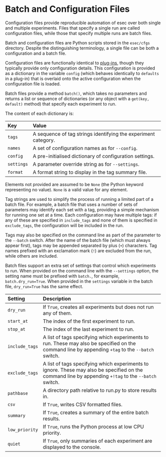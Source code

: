 # Batch and Configuration Files #

Configuration files provide reproducible automation of esec over both single and multiple experiments. Files that specify a single run are called configuration files, while those that specify multiple runs are batch files.

Batch and configuration files are Python scripts stored in the `esec/cfgs` directory. Despite the distinguishing terminology, a single file can be both a configuration and a batch file.

Configuration files are functionally identical to [plug-ins](Plugins.md), though they typically provide only configuration details. This configuration is provided as a dictionary in the variable `config` (which behaves identically to `defaults` in a plug-in) that is overlaid onto the active configuration when the configuration file is loaded.

Batch files provide a method `batch()`, which takes no parameters and returns a list or sequence of dictionaries (or any object with a `get(key, default)` method) that specify each experiment to run.

The content of each dictionary is:

| **Key** | **Value** |
|:--------|:----------|
| `tags` | A sequence of tag strings identifying the experiment category. |
| `names` | A set of configuration names as for `--config`. |
| `config` | A pre-initialised dictionary of configuration settings. |
| `settings` | A parameter override string as for `--settings`. |
| `format` | A format string to display in the tag summary file. |

Elements not provided are assumed to be `None` (the Python keyword representing no value). `None` is a valid value for any element.

Tag strings are used to simplify the process of running a limited part of a batch file. For example, a batch file that uses a number of sets of parameters may identify each set with a tag, providing a simple mechanism for running one set at a time. Each configuration may have multiple tags: if any of these are specified in `include_tags` and none of them is specified in `exclude_tags`, the configuration will be included in the run.

Tags may also be specified on the command line as part of the parameter to the `--batch` switch. After the name of the batch file (which must always appear first), tags may be appended separated by plus (`+`) characters. Tag names prefixed with an exclamation mark (`!`) are excluded from the run, while others are included.

Batch files support an extra set of settings that control which experiments to run. When provided on the command line with the `--settings` option, the setting name must be prefixed with `batch.`, for example, `batch.dry_run=True`. When provided in the `settings` variable in the batch file, `dry_run=True` has the same effect.

| **Setting** | **Description** |
|:------------|:----------------|
| `dry_run` | If `True`, creates all experiments but does not run any of them. |
| `start_at` | The index of the first experiment to run. |
| `stop_at` | The index of the last experiment to run. |
| `include_tags` | A list of tags specifying which experiments to run. These may also be specified on the command line by appending `+tag` to the `--batch` switch. |
| `exclude_tags` | A list of tags specifying which experiments to ignore. These may also be specified on the command line by appending `+!tag` to the `--batch` switch. |
| `pathbase` | A directory path relative to run.py to store results in. |
| `csv` | If `True`, writes CSV formatted files. |
| `summary` | If `True`, creates a summary of the entire batch results. |
| `low_priority` | If `True`, runs the Python process at low CPU priority. |
| `quiet` | If `True`, only summaries of each experiment are displayed to the console. |